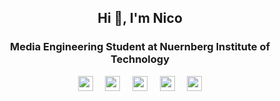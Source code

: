 <h2 align="center">Hi 👋, I'm Nico</h2>
<h3 align="center">Media Engineering Student at Nuernberg Institute of Technology</h3>

<div align="center">
    <img width="24" height="24" src="https://api.iconify.design/logos:svelte-icon.svg?color=%23888888">
    &nbsp;
    &nbsp;
    <img width="24" height="24" src="https://api.iconify.design/logos:react.svg?color=%23888888">
    &nbsp;
    &nbsp;
    <img width="24" height="24" src="https://api.iconify.design/logos:vue.svg?color=%23888888">
    &nbsp;
    &nbsp;
    <img width="24" height="24" src="https://api.iconify.design/logos:nodejs-icon.svg?color=%23888888">
    &nbsp;
    &nbsp;
    <img width="24" height="24" src="https://api.iconify.design/logos:supabase-icon.svg?color=%23888888">
</div>




